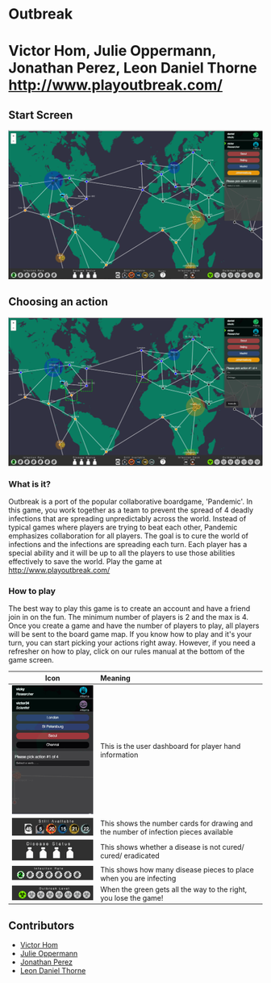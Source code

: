 # Outbreak
Victor Hom, Julie Oppermann, Jonathan Perez, Leon Daniel Thorne
http://www.playoutbreak.com/
======================================================================
## Start Screen
![alt tag](https://github.com/VictorHom/Gif/blob/master/georgiaFocus.png)
## Choosing an action
![alt tag](https://github.com/VictorHom/Gif/blob/master/goScreen.png)

### What is it?
Outbreak is a port of the popular collaborative boardgame, 'Pandemic'. In this game, you work together as a team to prevent the spread of 4 deadly infections that are spreading unpredictably across the world. Instead of typical games where players are trying to beat each other, Pandemic emphasizes collaboration for all players. The goal is to cure the world of infections and the infections are spreading each turn. Each player has a special ability and it will be up to all the players to use those abilities effectively to save the world.
Play the game at http://www.playoutbreak.com/

### How to play
The best way to play this game is to create an account and have a friend join in on the fun. The minimum number of players is 2 and the max is 4. Once you create a game and have the number of players to play, all players will be sent to the board game map. If you know how to play and it's your turn, you can start picking your actions right away. However, if you need a refresher on how to play, click on our rules manual at the bottom of the game screen.

|Icon      | Meaning            |
|--------| :------------- |
| ![](https://github.com/VictorHom/Gif/blob/master/userDashboard.png)  | This is the user dashboard for player hand information |
| ![](https://github.com/VictorHom/Gif/blob/master/cardStatus.png) | This shows the number cards for drawing and the number of infection pieces available     |
| ![](https://github.com/VictorHom/Gif/blob/master/diseaseStatus.png) | This shows whether a disease is not cured/ cured/ eradicated |
| ![](https://github.com/VictorHom/Gif/blob/master/infectionRate.png) | This shows how many disease pieces to place when you are infecting |
| ![](https://github.com/VictorHom/Gif/blob/master/outbreakLevel.png) | When the green gets all the way to the right, you lose the game! |

## Contributors
- [Victor Hom](https://github.com/VictorHom)
- [Julie Oppermann](https://github.com/smooth-opperator)
- [Jonathan Perez](https://github.com/ajpz)
- [Leon Daniel Thorne](https://github.com/ldthorne)
